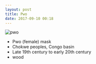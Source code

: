 ```yaml
---
layout: post
title: Pwo
date: 2017-09-10 00:18
---
```


![pwo]

* Pwo (female) mask
* Chokwe peoples, Congo basin
* Late 19th century to early 20th century
* wood

[pwo]: https://upload.wikimedia.org/wikipedia/commons/7/77/Pwo_mask%2C_Angola%2C_Chokwe_people%2C_view_1%2C_mid_20th_century%2C_wood%2C_raffia%2C_twine_-_Chazen_Museum_of_Art_-_DSC01739.JPG
